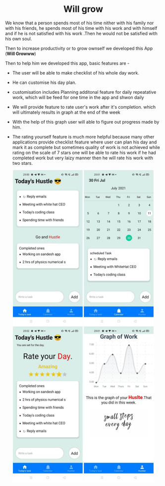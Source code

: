 <p>
  <h1 align="center">Will grow</h1>
</p>

We know that a person spends most of his time nither with his family nor with his friends, he spends most of his time with his work and with himself and if he is not satisfied with his work .Then he would not be satisfied with his own soul.

Then to increase productivity or to grow ownself we developed this App (**Will Growww**)

Then to help him we developed this app, basic features are -

- The user will be able to make checklist of his whole day work.

- He can customise his day plan.

- customisation includes Planning additonal feature for daily repeatative work, which will be feed for one time in the app and shwon daily

- We will provide feature to rate user's work after it's completion. which will ultimately results in graph at the end of the week

- With the help of this graph user will able to figure out progress made by him.

- The rating yourself feature is much more helpful because many other applications provide checklist feature where user can plan his day and mark it as complete but sometimes quality of work is not achieved while rating on the scale of 7 stars one will be able to rate his work if he had completed work but very laizy manner then he will rate his work with two stars.


<p align="center">
  <img src="https://github.com/Arabhya07092007/Will-grow/blob/main/Hustle1.jpg?raw=true" width="225" title="hover text">
  <img src="https://github.com/Arabhya07092007/Will-grow/blob/main/Hustle2.jpg?raw=true" width="225" title="hover text">
  <img src="https://github.com/Arabhya07092007/Will-grow/blob/main/Hustle3.jpg?raw=true" width="225" title="hover text">
  <img src="https://github.com/Arabhya07092007/Will-grow/blob/main/Hustle4.jpg?raw=true" width="225" title="hover text">
</p>
